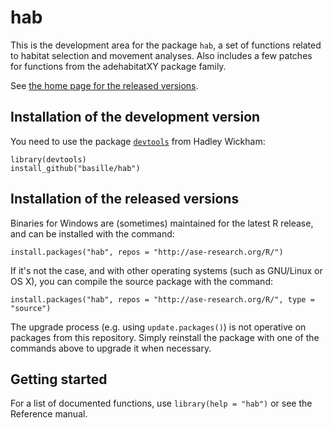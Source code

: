 hab
===

This is the development area for the package `hab`, a set of functions
related to habitat selection and movement analyses. Also includes a few
patches for functions from the adehabitatXY package family.

See [the home page for the released versions](http://ase-research.org/basille/hab/).


## Installation of the development version

You need to use the package
[`devtools`](http://cran.r-project.org/web/packages/devtools/index.html)
from Hadley Wickham:

	library(devtools)
	install_github("basille/hab")


## Installation of the released versions

Binaries for Windows are (sometimes) maintained for the
latest R release, and can be installed with the command:

    install.packages("hab", repos = "http://ase-research.org/R/")

If it's not the case, and with other operating systems (such as GNU/Linux or OS X), you can compile the source package with the command:

	install.packages("hab", repos = "http://ase-research.org/R/", type = "source")

The upgrade process (e.g. using `update.packages()`) is not operative on
packages from this repository. Simply reinstall the package with one of the
commands above to upgrade it when necessary.


## Getting started

For a list of documented functions, use `library(help = "hab")` or see the
Reference manual.
